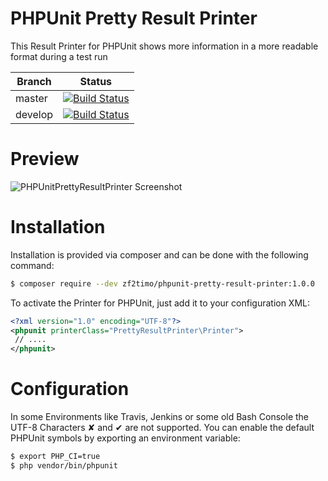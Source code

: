 # PHPUnit Pretty Result Printer

This Result Printer for PHPUnit shows more information in a more readable format during a test run

Branch  | Status
------- | ------
master  | [![Build Status](https://travis-ci.org/zf2timo/PHPUnitPrettyResultPrinter.svg?branch=master)](https://travis-ci.org/zf2timo/PHPUnitPrettyResultPrinter)
develop  | [![Build Status](https://travis-ci.org/zf2timo/PHPUnitPrettyResultPrinter.svg?branch=develop)](https://travis-ci.org/zf2timo/PHPUnitPrettyResultPrinter)

# Preview

![PHPUnitPrettyResultPrinter Screenshot](https://cloud.githubusercontent.com/assets/3073381/14188190/262046ee-f787-11e5-858a-6978a4a83b14.png)

# Installation

Installation is provided via composer and can be done with the following command:
```bash 
$ composer require --dev zf2timo/phpunit-pretty-result-printer:1.0.0
```

To activate the Printer for PHPUnit, just add it to your configuration XML:
```xml
<?xml version="1.0" encoding="UTF-8"?>
<phpunit printerClass="PrettyResultPrinter\Printer">
 // ....
</phpunit>
```
# Configuration

In some Environments like Travis, Jenkins or some old Bash Console the UTF-8 Characters ✘ and ✔ are not supported.
You can enable the default PHPUnit symbols by exporting an environment variable:
 ```bash
 $ export PHP_CI=true
 $ php vendor/bin/phpunit
 ```
